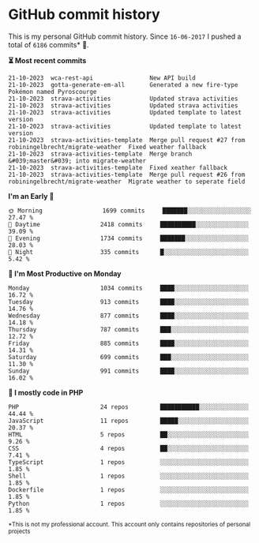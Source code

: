 # GitHub commit history
This is my personal GitHub commit history. Since <!--START_SECTION:first-commit-date-->`16-06-2017`<!--END_SECTION:first-commit-date--> I pushed a total of <!--START_SECTION:total-commit-count-->`6186`<!--END_SECTION:total-commit-count--> commits* 🎉.

<!--START_SECTION:most-recent-commits-->
**⏳ Most recent commits**
                                        
```text
21-10-2023  wca-rest-api                New API build
21-10-2023  gotta-generate-em-all       Generated a new fire-type Pokémon named Pyroscourge
21-10-2023  strava-activities           Updated strava activities
21-10-2023  strava-activities           Updated strava activities
21-10-2023  strava-activities           Updated template to latest version
21-10-2023  strava-activities           Updated template to latest version
21-10-2023  strava-activities-template  Merge pull request #27 from robiningelbrecht/migrate-weather  Fixed weather fallback
21-10-2023  strava-activities-template  Merge branch &#039;master&#039; into migrate-weather
21-10-2023  strava-activities-template  Fixed xeather fallback
21-10-2023  strava-activities-template  Merge pull request #26 from robiningelbrecht/migrate-weather  Migrate weather to seperate field
```
<!--END_SECTION:most-recent-commits-->  

<!--START_SECTION:commits-per-day-time-->
**I&#039;m an Early 🐤**

```text
🌞 Morning                 1699 commits     ███████░░░░░░░░░░░░░░░░░░   27.47 %
🌆 Daytime                 2418 commits     ██████████░░░░░░░░░░░░░░░   39.09 %
🌃 Evening                 1734 commits     ███████░░░░░░░░░░░░░░░░░░   28.03 %
🌙 Night                   335 commits      █░░░░░░░░░░░░░░░░░░░░░░░░   5.42 %
```
<!--END_SECTION:commits-per-day-time-->  

<!--START_SECTION:commits-per-weekday-->
**📅 I&#039;m Most Productive on Monday**

```text
Monday                    1034 commits     ████░░░░░░░░░░░░░░░░░░░░░   16.72 %
Tuesday                   913 commits      ████░░░░░░░░░░░░░░░░░░░░░   14.76 %
Wednesday                 877 commits      ████░░░░░░░░░░░░░░░░░░░░░   14.18 %
Thursday                  787 commits      ███░░░░░░░░░░░░░░░░░░░░░░   12.72 %
Friday                    885 commits      ████░░░░░░░░░░░░░░░░░░░░░   14.31 %
Saturday                  699 commits      ███░░░░░░░░░░░░░░░░░░░░░░   11.30 %
Sunday                    991 commits      ████░░░░░░░░░░░░░░░░░░░░░   16.02 %
```
<!--END_SECTION:commits-per-weekday-->  

<!--START_SECTION:repos-per-language-->
**💬 I mostly code in PHP**

```text
PHP                       24 repos         ███████████░░░░░░░░░░░░░░   44.44 %
JavaScript                11 repos         █████░░░░░░░░░░░░░░░░░░░░   20.37 %
HTML                      5 repos          ██░░░░░░░░░░░░░░░░░░░░░░░   9.26 %
CSS                       4 repos          ██░░░░░░░░░░░░░░░░░░░░░░░   7.41 %
TypeScript                1 repos          ░░░░░░░░░░░░░░░░░░░░░░░░░   1.85 %
Shell                     1 repos          ░░░░░░░░░░░░░░░░░░░░░░░░░   1.85 %
Dockerfile                1 repos          ░░░░░░░░░░░░░░░░░░░░░░░░░   1.85 %
Python                    1 repos          ░░░░░░░░░░░░░░░░░░░░░░░░░   1.85 %
```
<!--END_SECTION:repos-per-language-->  

<sub>*This is not my professional account. This account only contains repositories of personal projects</sub>
